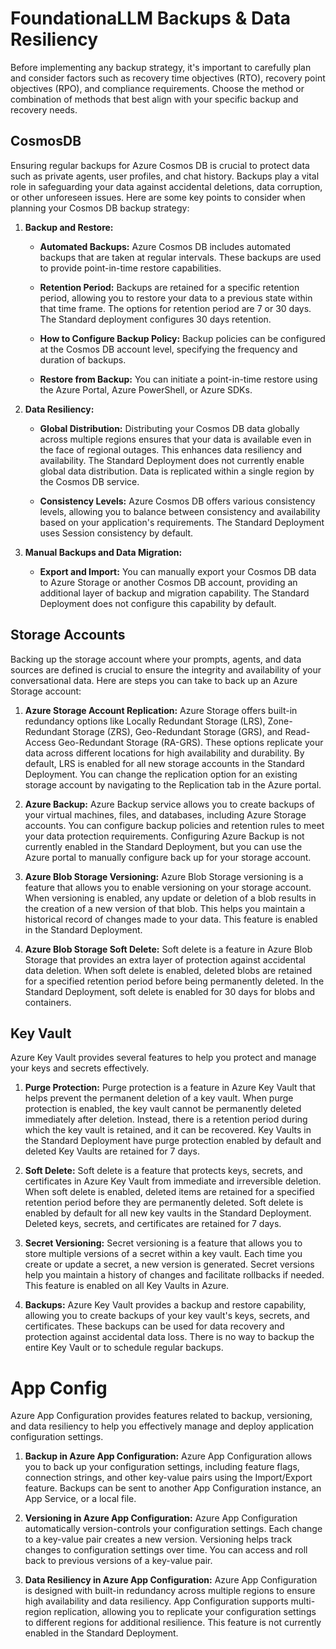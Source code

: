 # FoundationaLLM Backups & Data Resiliency

Before implementing any backup strategy, it's important to carefully plan and consider factors such as recovery time objectives (RTO), recovery point objectives (RPO), and compliance requirements. Choose the method or combination of methods that best align with your specific backup and recovery needs.

## CosmosDB

Ensuring regular backups for Azure Cosmos DB is crucial to protect data such as private agents, user profiles, and chat history. Backups play a vital role in safeguarding your data against accidental deletions, data corruption, or other unforeseen issues.  Here are some key points to consider when planning your Cosmos DB backup strategy:

1. **Backup and Restore:**

   - **Automated Backups:**
     Azure Cosmos DB includes automated backups that are taken at regular intervals. These backups are used to provide point-in-time restore capabilities.

   - **Retention Period:**
     Backups are retained for a specific retention period, allowing you to restore your data to a previous state within that time frame.  The options for retention period are 7 or 30 days.  The Standard deployment configures 30 days retention.

   - **How to Configure Backup Policy:**
     Backup policies can be configured at the Cosmos DB account level, specifying the frequency and duration of backups.

   - **Restore from Backup:**
     You can initiate a point-in-time restore using the Azure Portal, Azure PowerShell, or Azure SDKs.

2. **Data Resiliency:**

   - **Global Distribution:**
     Distributing your Cosmos DB data globally across multiple regions ensures that your data is available even in the face of regional outages. This enhances data resiliency and availability.  The Standard Deployment does not currently enable global data distribution.  Data is replicated within a single region by the Cosmos DB service.

   - **Consistency Levels:**
     Azure Cosmos DB offers various consistency levels, allowing you to balance between consistency and availability based on your application's requirements. The Standard Deployment uses Session consistency by default.

3. **Manual Backups and Data Migration:**

   - **Export and Import:**
     You can manually export your Cosmos DB data to Azure Storage or another Cosmos DB account, providing an additional layer of backup and migration capability.  The Standard Deployment does not configure this capability by default.

## Storage Accounts
Backing up the storage account where your prompts, agents, and data sources are defined is crucial to ensure the integrity and availability of your conversational data. Here are steps you can take to back up an Azure Storage account:

1. **Azure Storage Account Replication:**
   Azure Storage offers built-in redundancy options like Locally Redundant Storage (LRS), Zone-Redundant Storage (ZRS), Geo-Redundant Storage (GRS), and Read-Access Geo-Redundant Storage (RA-GRS). These options replicate your data across different locations for high availability and durability. By default, LRS is enabled for all new storage accounts in the Standard Deployment. You can change the replication option for an existing storage account by navigating to the Replication tab in the Azure portal.

2. **Azure Backup:**
   Azure Backup service allows you to create backups of your virtual machines, files, and databases, including Azure Storage accounts. You can configure backup policies and retention rules to meet your data protection requirements.  Configuring Azure Backup is not currently enabled in the Standard Deployment, but you can use the Azure portal to manually configure back up for your storage account.

3. **Azure Blob Storage Versioning:**
   Azure Blob Storage versioning is a feature that allows you to enable versioning on your storage account. When versioning is enabled, any update or deletion of a blob results in the creation of a new version of that blob. This helps you maintain a historical record of changes made to your data.  This feature is enabled in the Standard Deployment.

4. **Azure Blob Storage Soft Delete:**
   Soft delete is a feature in Azure Blob Storage that provides an extra layer of protection against accidental data deletion. When soft delete is enabled, deleted blobs are retained for a specified retention period before being permanently deleted.  In the Standard Deployment, soft delete is enabled for 30 days for blobs and containers.

## Key Vault
Azure Key Vault provides several features to help you protect and manage your keys and secrets effectively.

1. **Purge Protection:**
   Purge protection is a feature in Azure Key Vault that helps prevent the permanent deletion of a key vault. When purge protection is enabled, the key vault cannot be permanently deleted immediately after deletion. Instead, there is a retention period during which the key vault is retained, and it can be recovered. Key Vaults in the Standard Deployment have purge protection enabled by default and deleted Key Vaults are retained for 7 days.

1. **Soft Delete:**
   Soft delete is a feature that protects keys, secrets, and certificates in Azure Key Vault from immediate and irreversible deletion. When soft delete is enabled, deleted items are retained for a specified retention period before they are permanently deleted. Soft delete is enabled by default for all new key vaults in the Standard Deployment. Deleted keys, secrets, and certificates are retained for 7 days.

2. **Secret Versioning:**
   Secret versioning is a feature that allows you to store multiple versions of a secret within a key vault. Each time you create or update a secret, a new version is generated. Secret versions help you maintain a history of changes and facilitate rollbacks if needed. This feature is enabled on all Key Vaults in Azure.

1. **Backups:**
   Azure Key Vault provides a backup and restore capability, allowing you to create backups of your key vault's keys, secrets, and certificates. These backups can be used for data recovery and protection against accidental data loss. There is no way to backup the entire Key Vault or to schedule regular backups.

# App Config
Azure App Configuration provides features related to backup, versioning, and data resiliency to help you effectively manage and deploy application configuration settings.

1. **Backup in Azure App Configuration:**
   Azure App Configuration allows you to back up your configuration settings, including feature flags, connection strings, and other key-value pairs using the Import/Export feature.  Backups can be sent to another App Configuration instance, an App Service, or a local file.

2. **Versioning in Azure App Configuration:**
   Azure App Configuration automatically version-controls your configuration settings. Each change to a key-value pair creates a new version. Versioning helps track changes to configuration settings over time. You can access and roll back to previous versions of a key-value pair.

3. **Data Resiliency in Azure App Configuration:**
   Azure App Configuration is designed with built-in redundancy across multiple regions to ensure high availability and data resiliency. App Configuration supports multi-region replication, allowing you to replicate your configuration settings to different regions for additional resilience. This feature is not currently enabled in the Standard Deployment.
